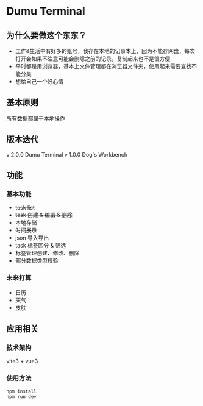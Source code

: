 # Dumu Terminal

## 为什么要做这个东东？
- 工作&生活中有好多的账号，我存在本地的记事本上，因为不能存网盘，每次打开会如果不注意可能会删除之前的记录，复制起来也不是很方便
- 平时都是用浏览器，基本上文件管理都在浏览器文件夹，使用起来需要查找不能分类
- 想给自己一个好心情

## 基本原则
所有数据都属于本地操作

## 版本迭代
v 2.0.0 Dumu Terminal
v 1.0.0 Dog`s Workbench


## 功能

### 基本功能
- <del>task list</del>
- <del>task 创建 & 编辑 & 删除</del>
- <del>本地存储</del>
- <del>时间展示</del>
- <del>json 导入导出</del>
- task 标签区分 & 筛选
- 标签管理创建、修改、删除
- 部分数据类型校验
### 未来打算
- 日历
- 天气
- 皮肤

## 应用相关
### 技术架构
vite3 + vue3
### 使用方法
`````
npm install 
npm run dev
`````